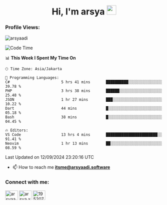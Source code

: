<h1 align="center">Hi, I'm arsya 
  <img src="https://media.giphy.com/media/hvRJCLFzcasrR4ia7z/giphy.gif" width="30px"/>
</h1>

<p align="left"> <h3>Profile Views:</h3> <img src="https://komarev.com/ghpvc/?username=arsyaadi&label=Profile%20views&color=0e75b6&style=flat" alt="arsyaadi" /> </p>

<!--START_SECTION:waka-->
![Code Time](http://img.shields.io/badge/Code%20Time-3%2C223%20hrs%2048%20mins-blue)

📊 **This Week I Spent My Time On** 

```text
🕑︎ Time Zone: Asia/Jakarta

💬 Programming Languages: 
C#                       5 hrs 41 mins       ██████████░░░░░░░░░░░░░░░   39.78 % 
PHP                      3 hrs 38 mins       ██████░░░░░░░░░░░░░░░░░░░   25.48 % 
JSON                     1 hr 27 mins        ███░░░░░░░░░░░░░░░░░░░░░░   10.22 % 
Dart                     44 mins             █░░░░░░░░░░░░░░░░░░░░░░░░   05.18 % 
Bash                     38 mins             █░░░░░░░░░░░░░░░░░░░░░░░░   04.45 % 

🔥 Editors: 
VS Code                  13 hrs 4 mins       ███████████████████████░░   91.41 % 
Neovim                   1 hr 13 mins        ██░░░░░░░░░░░░░░░░░░░░░░░   08.59 % 
```


 Last Updated on 12/09/2024 23:20:16 UTC
<!--END_SECTION:waka-->

- 📫 How to reach me **itsme@arsyaadi.software**


<h3 align="left">Connect with me:</h3>
<p align="left">
<a href="https://linkedin.com/in/arsyaadi" target="blank"><img align="center" src="https://raw.githubusercontent.com/rahuldkjain/github-profile-readme-generator/master/src/images/icons/Social/linked-in-alt.svg" alt="arsyaadi" height="30" width="40" /></a>
<a href="https://fb.com/arsya.xkz" target="blank"><img align="center" src="https://raw.githubusercontent.com/rahuldkjain/github-profile-readme-generator/master/src/images/icons/Social/facebook.svg" alt="arsya.xkz" height="30" width="40" /></a>
<a href="https://stackoverflow.com/users/19520749" target="blank"><img align="center" src="https://raw.githubusercontent.com/rahuldkjain/github-profile-readme-generator/master/src/images/icons/Social/stack-overflow.svg" alt="19520749" height="30" width="40" /></a>
</p>

